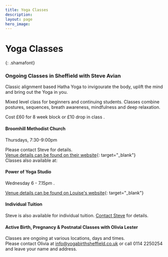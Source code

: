 ```yaml
---
title: Yoga Classes
description:
layout: page
hero_image:
---
```


# Yoga Classes
{: .shamafont}

### Ongoing Classes in Sheffield with Steve Avian &nbsp;

Classic alignment based Hatha Yoga to invigourate the body, uplift the mind and bring out the Yoga in you.&nbsp;

Mixed level class for beginners and continuing students. Classes combine postures, sequences, breath awareness, mindfulness and deep relaxation.

Cost &pound;60 for 8 week block or &pound;10 drop in class .

#### Broomhill Methodist Church&nbsp;

Thursdays, 7:30-9:00pm

Please contact Steve for details.<br>[Venue details can be found on their website](http://www.broomhillmethodist.co.uk/){: target="_blank"}<br>Classes also available at:

#### Power of Yoga Studio

Wednesday 6 - 7.15pm .

[Venue details can be found on Louise's website](http://www.powerofyoga.net/){: target="_blank"}

#### Individual Tuition

Steve is also available for individual tuition. [Contact Steve](mailto:info@shamayoga.org.uk?subject=Individual%20Tuition%20with%20Steve%20avian) for details.

#### Active Birth, Pregnancy & Postnatal Classes with Olivia Lester

Classes are ongoing at various locations, days and times.<br>Please contact Olivia at [info@yogabirthsheffield.co.uk](mailto:info@yogabirthsheffield.co.uk?subject=Active%20Birth%2C%20Pregnancy%20%26%20Postnatal%20Classes%20-%20shamayoga.org.uk) or call 0114 2250254 and leave your name and address.